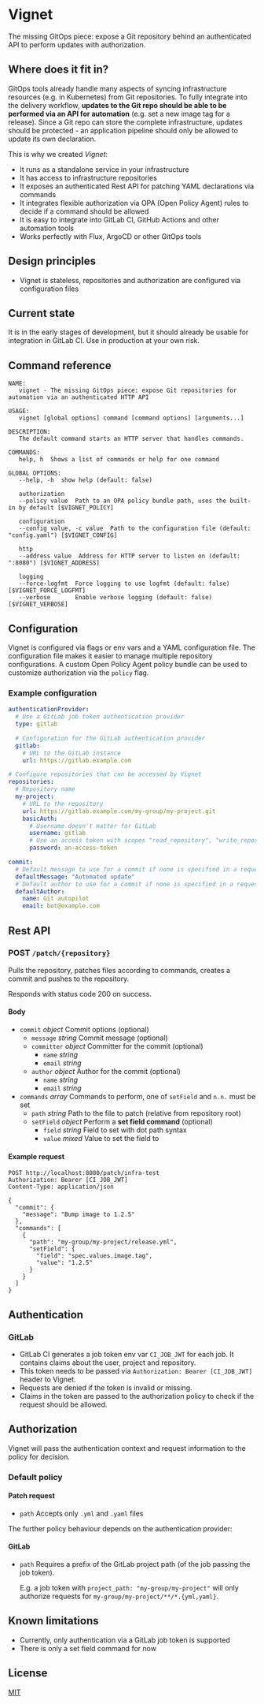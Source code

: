 # Vignet
The missing GitOps piece: expose a Git repository behind an authenticated API to perform updates with authorization.

## Where does it fit in?

GitOps tools already handle many aspects of syncing infrastructure resources (e.g. in Kubernetes) from Git repositories.
To fully integrate into the delivery workflow, **updates to the Git repo should be able to be performed via an API for automation** (e.g. set a new image tag for a release).
Since a Git repo can store the complete infrastructure, updates should be protected - an application pipeline should only be allowed to update its own declaration.

This is why we created _Vignet_:

* It runs as a standalone service in your infrastructure
* It has access to infrastructure repositories
* It exposes an authenticated Rest API for patching YAML declarations via commands
* It integrates flexible authorization via OPA (Open Policy Agent) rules to decide if a command should be allowed
* It is easy to integrate into GitLab CI, GitHub Actions and other automation tools
* Works perfectly with Flux, ArgoCD or other GitOps tools

## Design principles

* Vignet is stateless, repositories and authorization are configured via configuration files

## Current state

It is in the early stages of development, but it should already be usable for
integration in GitLab CI. Use in production at your own risk.

## Command reference

```
NAME:
   vignet - The missing GitOps piece: expose Git repositories for automation via an authenticated HTTP API

USAGE:
   vignet [global options] command [command options] [arguments...]

DESCRIPTION:
   The default command starts an HTTP server that handles commands.

COMMANDS:
   help, h  Shows a list of commands or help for one command

GLOBAL OPTIONS:
   --help, -h  show help (default: false)
   
   authorization
   --policy value  Path to an OPA policy bundle path, uses the built-in by default [$VIGNET_POLICY]
   
   configuration
   --config value, -c value  Path to the configuration file (default: "config.yaml") [$VIGNET_CONFIG]
   
   http
   --address value  Address for HTTP server to listen on (default: ":8080") [$VIGNET_ADDRESS]
   
   logging
   --force-logfmt  Force logging to use logfmt (default: false) [$VIGNET_FORCE_LOGFMT]
   --verbose       Enable verbose logging (default: false) [$VIGNET_VERBOSE]

```

## Configuration

Vignet is configured via flags or env vars and a YAML configuration file.
The configuration file makes it easier to manage multiple repository configurations.
A custom Open Policy Agent policy bundle can be used to customize authorization via the `policy` flag.

### Example configuration

```yaml
authenticationProvider:
  # Use a GitLab job token authentication provider
  type: gitlab

  # Configuration for the GitLab authentication provider
  gitlab:
    # URL to the GitLab instance
    url: https://gitlab.example.com

# Configure repositories that can be accessed by Vignet
repositories:
  # Repository name
  my-project:
    # URL to the repository
    url: https://gitlab.example.com/my-group/my-project.git
    basicAuth:
      # Username doesn't matter for GitLab
      username: gitlab
      # Use an access token with scopes "read_repository", "write_repository"
      password: an-access-token

commit:
  # Default message to use for a commit if none is specified in a request
  defaultMessage: "Automated update"
  # Default author to use for a commit if none is specified in a request
  defaultAuthor:
    name: Git autopilot
    email: bot@example.com
```

## Rest API

### POST `/patch/{repository}`

Pulls the repository, patches files according to commands, creates a commit and pushes to the repository.
 
Responds with status code 200 on success.

#### Body

* `commit` *object* Commit options (optional)
  * `message` *string* Commit message (optional)
  * `committer` *object* Committer for the commit (optional)
    * `name` *string*
    * `email` *string*
  * `author` *object* Author for the commit (optional)
    * `name` *string*
    * `email` *string*
* `commands` *array* Commands to perform, one of `setField` and `n.n.` must be set
  * `path` *string* Path to the file to patch (relative from repository root)
  * `setField` *object* Perform a **set field command** (optional)
    * `field` *string* Field to set with dot path syntax
    * `value` *mixed* Value to set the field to

#### Example request

```http request
POST http://localhost:8080/patch/infra-test
Authorization: Bearer [CI_JOB_JWT]
Content-Type: application/json

{
  "commit": {
    "message": "Bump image to 1.2.5"
  },
  "commands": [
    {
      "path": "my-group/my-project/release.yml",
      "setField": {
        "field": "spec.values.image.tag",
        "value": "1.2.5"
      }
    }
  ]
}
```

## Authentication

### GitLab

* GitLab CI generates a job token env var `CI_JOB_JWT` for each job. It contains claims about the user, project and repository.
* This token needs to be passed via `Authorization: Bearer [CI_JOB_JWT]` header to Vignet.
* Requests are denied if the token is invalid or missing.
* Claims in the token are passed to the authorization policy to check if the request should be allowed.

## Authorization

Vignet will pass the authentication context and request information to the policy for decision.

### Default policy

#### Patch request 

* `path` Accepts only `.yml` and `.yaml` files

The further policy behaviour depends on the authentication provider:

#### GitLab

* `path` Requires a prefix of the GitLab project path (of the job passing the job token).
 
  E.g. a job token with `project_path: "my-group/my-project"` will only authorize requests for `my-group/my-project/**/*.{yml,yaml}`.

## Known limitations

* Currently, only authentication via a GitLab job token is supported
* There is only a set field command for now

## License

[MIT](./LICENSE)
